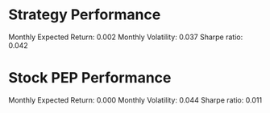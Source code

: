 # Strategy Performance
Monthly Expected Return: 0.002
Monthly Volatility: 0.037
Sharpe ratio: 0.042
# Stock PEP Performance
Monthly Expected Return: 0.000
Monthly Volatility: 0.044
Sharpe ratio: 0.011
